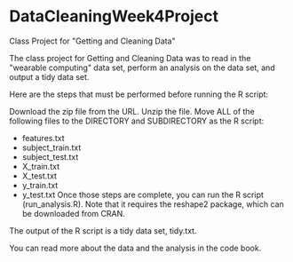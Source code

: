 # DataCleaningWeek4Project

Class Project for "Getting and Cleaning Data"

The class project for Getting and Cleaning Data was to read in the "wearable computing" data set, perform an analysis on the data set, and output a tidy data set.

Here are the steps that must be performed before running the R script:

Download the zip file from the URL.
Unzip the file.
Move ALL of the following files to the DIRECTORY and SUBDIRECTORY as the R script:
- features.txt
- subject_train.txt
- subject_test.txt
- X_train.txt
- X_test.txt
- y_train.txt
- y_test.txt
Once those steps are complete, you can run the R script (run_analysis.R). Note that it requires the reshape2 package, which can be downloaded from CRAN.

The output of the R script is a tidy data set, tidy.txt.

You can read more about the data and the analysis in the code book.
